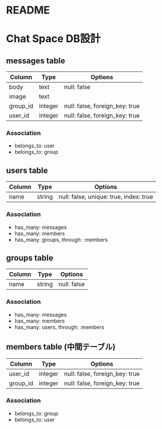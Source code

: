 # README

# Chat Space DB設計

## messages table
|Column|Type|Options|
|------|----|-------|
|body|text|null: false|
|image|text||
|group_id|integer|null: false, foreign_key: true|
|user_id|integer|null: false, foreign_key: true|

### Association
- belongs_to: user
- belongs_to: group


## users table
|Column|Type|Options|
|------|----|-------|
|name|string|null: false, unique: true, index: true|

### Association
- has_many: messages
- has_many: members
- has_many: groups, through: :members


## groups table
|Column|Type|Options|
|------|----|-------|
|name|string|null: false|

### Association
- has_many: messages
- has_many: members
- has_many: users, through: :members


## members table (中間テーブル)
|Column|Type|Options|
|------|----|-------|
|user_id|integer|null: false, foreign_key: true|
|group_id|integer|null: false, foreign_key: true|

### Association
- belongs_to: group
- belongs_to: user

